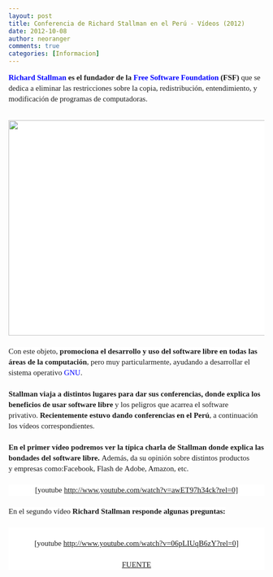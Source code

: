 ```yaml
---
layout: post
title: Conferencia de Richard Stallman en el Perú - Vídeos (2012)
date: 2012-10-08
author: neoranger
comments: true
categories: [Informacion]
---
```

<b style="background-color:white;font-family:'Droid Sans';font-size:15px;line-height:21px;"><a href="http://adfoc.us/serve/sitelinks/?id=54593&amp;url=http://es.wikipedia.org/wiki/Richard_Stallman" style="border:none;color:blue;text-decoration:none;" target="_blank">Richard Stallman</a> es el fundador de la <a href="http://adfoc.us/serve/sitelinks/?id=54593&amp;url=http://es.wikipedia.org/wiki/Free_Software_Foundation" style="border:none;color:blue;text-decoration:none;" target="_blank">Free Software Foundation</a> (FSF)</b><span style="background-color:white;font-family:'Droid Sans';font-size:15px;line-height:21px;"> que se dedica a eliminar las restricciones sobre la copia, redistribución, entendimiento, y modificación de programas de </span><span style="background-color:white;font-family:'Droid Sans';font-size:15px;line-height:21px;">computadoras</span><span style="background-color:white;font-family:'Droid Sans';font-size:15px;line-height:21px;">.</span><br /><br /><div class="separator" style="background-color:white;clear:both;font-family:'Droid Sans';font-size:15px;line-height:21px;text-align:center;"><img border="0" height="424" src="http://104.131.75.199/wp-content/uploads/2014/11/57737-richard_stallman_rms.jpg" width="640" /></div><br style="background-color:white;font-family:'Droid Sans';font-size:15px;line-height:21px;" /><span style="background-color:white;font-family:'Droid Sans';font-size:15px;line-height:21px;">Con este objeto, </span><b style="background-color:white;font-family:'Droid Sans';font-size:15px;line-height:21px;">promociona el desarrollo y uso del software libre en todas las áreas de la computación</b><span style="background-color:white;font-family:'Droid Sans';font-size:15px;line-height:21px;">, pero muy particularmente, ayudando a desarrollar el sistema operativo </span><a href="http://adfoc.us/serve/sitelinks/?id=54593&amp;url=http://es.wikipedia.org/wiki/GNU" style="background-color:white;border:none;color:blue;font-family:'Droid Sans';font-size:15px;line-height:21px;text-decoration:none;" target="_blank">GNU</a><span style="background-color:white;font-family:'Droid Sans';font-size:15px;line-height:21px;">.</span><br /><br style="background-color:white;font-family:'Droid Sans';font-size:15px;line-height:21px;" /><a href="http://adfoc.us/serve/sitelinks/?id=54593&amp;url=" name="more" style="background-color:white;border:none;color:blue;font-family:'Droid Sans';font-size:15px;line-height:21px;text-decoration:none;"></a><b style="background-color:white;font-family:'Droid Sans';font-size:15px;line-height:21px;">Stallman viaja a distintos lugares para dar sus conferencias, donde explica los beneficios de usar software libre</b><span style="background-color:white;font-family:'Droid Sans';font-size:15px;line-height:21px;"> y los peligros que acarrea el software privativo. </span><b style="background-color:white;font-family:'Droid Sans';font-size:15px;line-height:21px;">Recientemente estuvo dando conferencias en el Perú</b><span style="background-color:white;font-family:'Droid Sans';font-size:15px;line-height:21px;">, a continuación los vídeos correspondientes.</span><br /><br style="background-color:white;font-family:'Droid Sans';font-size:15px;line-height:21px;" /><b style="background-color:white;font-family:'Droid Sans';font-size:15px;line-height:21px;">En el primer vídeo podremos ver la típica charla de Stallman donde explica las bondades del software libre.</b><span style="background-color:white;font-family:'Droid Sans';font-size:15px;line-height:21px;"> Además, da su opinión sobre distintos productos y </span><span style="background-color:white;font-family:'Droid Sans';font-size:15px;line-height:21px;">empresas</span><span style="background-color:white;font-family:'Droid Sans';font-size:15px;line-height:21px;"> como:</span><span style="background-color:white;font-family:'Droid Sans';font-size:15px;line-height:21px;">Facebook</span><span style="background-color:white;font-family:'Droid Sans';font-size:15px;line-height:21px;">, Flash de </span><span style="background-color:white;font-family:'Droid Sans';font-size:15px;line-height:21px;">Adobe</span><span style="background-color:white;font-family:'Droid Sans';font-size:15px;line-height:21px;">, Amazon, etc.</span><br /><br style="background-color:white;font-family:'Droid Sans';font-size:15px;line-height:21px;" /><div style="background-color:white;font-family:'Droid Sans';font-size:15px;line-height:21px;text-align:center;">[youtube http://www.youtube.com/watch?v=awET97h34ck?rel=0]</div><br style="background-color:white;font-family:'Droid Sans';font-size:15px;line-height:21px;" /><span style="background-color:white;font-family:'Droid Sans';font-size:15px;line-height:21px;">En el segundo vídeo </span><b style="background-color:white;font-family:'Droid Sans';font-size:15px;line-height:21px;">Richard Stallman responde algunas preguntas:</b><br /><br style="background-color:white;font-family:'Droid Sans';font-size:15px;line-height:21px;" /><div style="background-color:white;font-family:'Droid Sans';font-size:15px;line-height:21px;text-align:center;"><br /></div><div style="background-color:white;font-family:'Droid Sans';font-size:15px;line-height:21px;text-align:center;">[youtube http://www.youtube.com/watch?v=06pLIUqB6zY?rel=0]</div><div style="background-color:white;font-family:'Droid Sans';font-size:15px;line-height:21px;text-align:center;"><br /></div><div style="background-color:white;font-family:'Droid Sans';font-size:15px;line-height:21px;text-align:center;"><a href="http://www.ubuntronics.com/2012/10/conferencia-de-richard-stallman-en-el.html" target="_blank">FUENTE</a></div>
